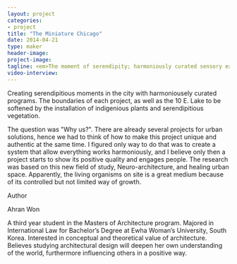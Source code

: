 ```yaml
---
layout: project
categories: 
- project
title: "The Miniature Chicago"
date: 2014-04-21
type: maker
header-image:
project-image:
tagline: <em>The moment of serendipity; harmoniously curated sensory experiences to evoke new emotions.</em>
video-interview: 
---
```


Creating serendipitious moments in the city with harmoniousely curated programs. The boundaries of each project, as well as the 10 E. Lake to be softened by the installation of indigenious plants and serendipitious vegetation.

The question was "Why us?". There are already several projects for urban solutions, hence we had to think of how to make this project unique and authentic at the same time. I figured only way to do that was to create a system that allow everything works harmoniously, and I believe only then a project starts to show its positive quality and engages people.
The research was based on this new field of study, Neuro-architecture, and healing urban space.
Apparently, the living organisms on site is a great medium because of its controlled but not limited way of growth.

Author

Ahran Won 

A third year student in the Masters of Architecture program.
Majored in International Law for Bachelor’s Degree at Ewha Woman’s University, South Korea. 
Interested in conceptual and theoretical value of architecture.
Believes studying architectural design will deepen her own understanding of the world, furthermore influencing others in a positive way.
